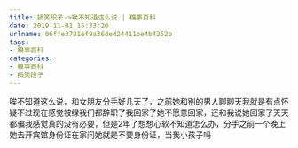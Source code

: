 ```yaml
---
title: 搞笑段子->唉不知道这么说 | 糗事百科
date: 2019-11-01 15:33:20
urlname: 06ffe3781ef9a36ded24411be4b4252b
tags: 
- 糗事百科
categories:
- 糗事百科
- 搞笑段子
---
```

唉不知道这么说，和女朋友分手好几天了，之前她和别的男人聊聊天我就是有点怀疑不过现在感觉被绿我们都辞职了我回家了她不愿意回家，还和我说她回家了天天都骗我感觉真的没有必要，但是2年了想想心软不知道怎么办，分手之前一个晚上她去开宾馆身份证在家问她就是不要身份证，当我小孩子吗


